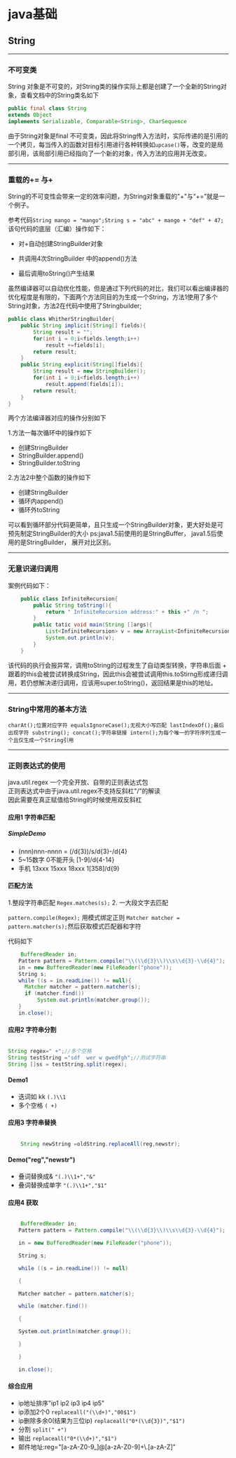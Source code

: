 # java基础


## String

---------------------

### 不可变类

String 对象是不可变的，对String类的操作实际上都是创建了一个全新的String对象，查看文档中的String类名如下

```java
public final class String
extends Object
implements Serializable, Comparable<String>, CharSequence
```

由于String对象是final 不可变类，因此将String传入方法时，实际传递的是引用的一个拷贝，每当传入的函数对目标引用进行各种转换如`upcase()`等，改变的是局部引用，该局部引用已经指向了一个新的对象，传入方法的应用并无改变。

---------------------

### 重载的+= 与+

String的不可变性会带来一定的效率问题，为String对象重载的"+"与“+=”就是一个例子。

参考代码`String mango = "mango";String s = "abc" + mango + "def" + 47;`该句代码的底层（汇编）操作如下：


- 对+自动创建StringBuilder对象

- 共调用4次StringBuilder 中的append()方法

- 最后调用toString()产生结果

虽然编译器可以自动优化性能，但是通过下列代码的对比，我们可以看出编译器的优化程度是有限的，下面两个方法同目的为生成一个String，方法1使用了多个String对象，方法2在代码中使用了Stringbuilder;

```java
public class WhitherStringBuilder{
    public String implicit(String[] fields){
        String result = "";
        for(int i = 0;i<fields.length;i++)
            result +=fields[i];
        return result;
    }
    public String explicit(String[]fields){
        String result = new StringBuilder();
        for(int i = 0;i<fields.length;i++)
            result.append(fields[i]);
        return result;
    }
}
```

两个方法编译器对应的操作分别如下



1.方法一每次循环中的操作如下

- 创建StringBuilder
- StringBuilder.append()
- StringBuilder.toString


2.方法2中整个函数的操作如下

- 创建StringBuilder
- 循环内append()
- 循环外toString

可以看到循环部分代码更简单，且只生成一个StringBuilder对象，更大好处是可预先制定StringBuilder的大小  ps:java1.5前使用的是StringBuffer，
java1.5后使用的是StringBuilder，
展开对比区别。

---------------------

### 无意识递归调用

案例代码如下：

```java
    public class InfiniteRecursion{
        public String toString(){
            return " InfiniteRecursion address:" + this +" /n ";
        }
        public tatic void main(String []args){
            List<InfiniteRecursion> v = new ArrayList<InfiniteRecursion>();
            System.out.println(v);
        }
    }
```

该代码的执行会报异常，调用toString的过程发生了自动类型转换，字符串后面 + 跟着的this会被尝试转换成String，因此this会被尝试调用this.toStirng形成递归调用，若仍想解决递归调用，应该用super.toString()，返回结果是this的地址。

---------------------

### String中常用的基本方法

`charAt();位置对应字符
equalsIgnoreCase();无视大小写匹配
lastIndexOf();最后出现字符
substring();
concat();字符串链接
intern();为每个唯一的字符序列生成一个且仅生成一个String引用`

---------------------

### 正则表达式的使用

java.util.regex  一个完全开放、自带的正则表达式包  
正则表达式中由于java.util.regex不支持反斜杠"/"的解读  
因此需要在真正赋值给String的时候使用双反斜杠

#### 应用1  字符串匹配

##### SimpleDemo

- (nnn)nnn-nnnn = (/d{3})/s/d{3}-/d{4}
- 5~15数字 0不能开头 [1-9]/d{4-14}
- 手机 13xxx 15xxx 18xxx 1[358]/d{9}


#### 匹配方法

1.整段字符串匹配  `Regex.matches(s);`
2. 一大段文字去匹配

`pattern.compile(Regex);`  用模式绑定正则
`Matcher matcher = pattern.matcher(s);`然后获取模式匹配器和字符

代码如下

``` Java
    BufferedReader in;
　　Pattern pattern = Pattern.compile("\\(\\d{3}\\)\\s\\d{3}-\\d{4}");
　　in = new BufferedReader(new FileReader("phone"));
　　String s;
　　while ((s = in.readLine()) != null){
　　  Matcher matcher = pattern.matcher(s);
　　  if (matcher.find())
　　      System.out.println(matcher.group());
　　}
　　in.close();
 ```

#### 应用2 字符串分割

```java

String regex=" +";//多个空格
String testString ="sdf  wer w gwedfgh";//测试字符串
String []ss = testString.split(regex);

```

#### Demo1

- 迭词如 kk `(.)\\1`
- 多个空格 `( +)`






#### 应用3 字符串替换

```Java

    String newString =oldString.replaceAll(reg,newstr);

```


#### Demo("reg","newstr")

- 叠词替换成& `"(.)\\1+","&"`
- 叠词替换成单字 `"(.)\\1+","$1"`


#### 应用4 获取

``` Java

    BufferedReader in;
　　Pattern pattern = Pattern.compile("\\(\\d{3}\\)\\s\\d{3}-\\d{4}");

　　in = new BufferedReader(new FileReader("phone"));

　　String s;

　　while ((s = in.readLine()) != null)

　　{

　　Matcher matcher = pattern.matcher(s);

　　while (matcher.find())

　　{

　　System.out.println(matcher.group());

　　}

　　}

　　in.close();

 ```

#### 综合应用


- ip地址排序"ip1 ip2 ip3 ip4 ip5"
- ip添加2个0 `replaceall("(\\d+)","00$1")`
- ip删除多余0(结果为三位ip) `replaceall("0*(\\d{3})","$1")`
- 分割 `split(" +")`
- 输出 `replaceall("0*(\\d+)","$1")`
- 邮件地址:reg="[a-zA-Z0-9_]@[a-zA-Z0-9]+\\.[a-zA-Z]"